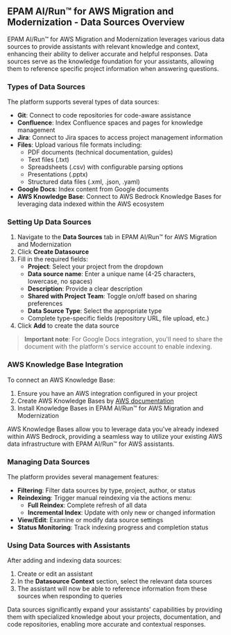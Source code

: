 ## EPAM AI/Run™ for AWS Migration and Modernization - Data Sources Overview

EPAM AI/Run™ for AWS Migration and Modernization leverages various data sources to provide assistants with relevant knowledge and context, enhancing their ability to deliver accurate and helpful responses. Data sources serve as the knowledge foundation for your assistants, allowing them to reference specific project information when answering questions.

### Types of Data Sources

The platform supports several types of data sources:

- **Git**: Connect to code repositories for code-aware assistance
- **Confluence**: Index Confluence spaces and pages for knowledge management
- **Jira**: Connect to Jira spaces to access project management information
- **Files**: Upload various file formats including:
    - PDF documents (technical documentation, guides)
    - Text files (.txt)
    - Spreadsheets (.csv) with configurable parsing options
    - Presentations (.pptx)
    - Structured data files (.xml, .json, .yaml)
- **Google Docs**: Index content from Google documents
- **AWS Knowledge Base**: Connect to AWS Bedrock Knowledge Bases for leveraging data indexed within the AWS ecosystem

### Setting Up Data Sources

1. Navigate to the **Data Sources** tab in EPAM AI/Run™ for AWS Migration and Modernization
2. Click **Create Datasource**
3. Fill in the required fields:
    - **Project**: Select your project from the dropdown
    - **Data source name**: Enter a unique name (4-25 characters, lowercase, no spaces)
    - **Description**: Provide a clear description
    - **Shared with Project Team**: Toggle on/off based on sharing preferences
    - **Data Source Type**: Select the appropriate type
    - Complete type-specific fields (repository URL, file upload, etc.)
4. Click **Add** to create the data source

> **Important note**: For Google Docs integration, you'll need to share the document with the platform's service account to enable indexing.

### AWS Knowledge Base Integration

To connect an AWS Knowledge Base:

1. Ensure you have an AWS integration configured in your project
2. Create AWS Knowledge Bases by [AWS documentation](https://docs.aws.amazon.com/bedrock/latest/userguide/knowledge-base-create.html) 
3. Install Knowledge Bases in  EPAM AI/Run™ for AWS Migration and Modernization

AWS Knowledge Bases allow you to leverage data you've already indexed within AWS Bedrock, providing a seamless way to utilize your existing AWS data infrastructure with EPAM AI/Run™ for AWS assistants.


### Managing Data Sources

The platform provides several management features:

- **Filtering**: Filter data sources by type, project, author, or status
- **Reindexing**: Trigger manual reindexing via the actions menu:
    - **Full Reindex**: Complete refresh of all data
    - **Incremental Index**: Update with only new or changed information
- **View/Edit**: Examine or modify data source settings
- **Status Monitoring**: Track indexing progress and completion status

### Using Data Sources with Assistants

After adding and indexing data sources:

1. Create or edit an assistant
2. In the **Datasource Context** section, select the relevant data sources
3. The assistant will now be able to reference information from these sources when responding to queries

Data sources significantly expand your assistants' capabilities by providing them with specialized knowledge about your projects, documentation, and code repositories, enabling more accurate and contextual responses.
